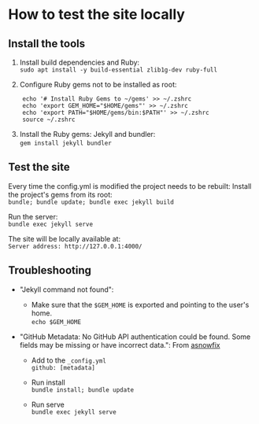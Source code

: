 # How to test the site locally

## Install the tools

1. Install build dependencies and Ruby:  
    `sudo apt install -y build-essential zlib1g-dev ruby-full`

2. Configure Ruby gems not to be installed as root:  
````shell
    echo '# Install Ruby Gems to ~/gems' >> ~/.zshrc
    echo 'export GEM_HOME="$HOME/gems"' >> ~/.zshrc
    echo 'export PATH="$HOME/gems/bin:$PATH"' >> ~/.zshrc
    source ~/.zshrc
````

3. Install the Ruby gems: Jekyll and bundler:  
    `gem install jekyll bundler`

## Test the site

Every time the config.yml is modified the project needs to be rebuilt:
Install the project's gems from its root:  
   `bundle; bundle update; bundle exec jekyll build`

Run the server:  
   `bundle exec jekyll serve`

The site will be locally available at:  
    `Server address: http://127.0.0.1:4000/`

## Troubleshooting

- "Jekyll command not found":  
    - Make sure that the `$GEM_HOME` is exported and pointing
to the user's home.  
        `echo $GEM_HOME`  


- "GitHub Metadata: No GitHub API authentication could be found. 
Some fields may be missing or have incorrect data.":
From [asnowfix](https://github.com/github/pages-gem/issues/399#issuecomment-301827749)  
    - Add to the `_config.yml`  
        `github: [metadata]`

    - Run install  
        `bundle install; bundle update`

    - Run serve  
        `bundle exec jekyll serve`


